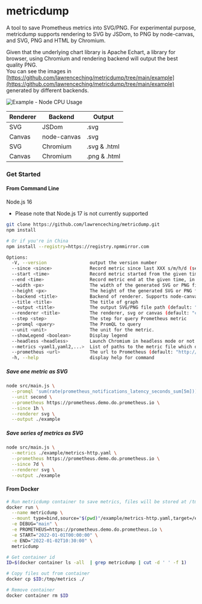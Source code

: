 # metricdump

A tool to save Prometheus metrics into SVG/PNG.
For experimental purpose, metricdump supports rendering to SVG by JSDom, to PNG by node-canvas, and SVG, PNG and HTML by Chromium.

Given that the underlying chart library is Apache Echart, a library for browser, using Chromium and rendering backend will output the best quality PNG.  
You can see the images in [https://github.com/lawrenceching/metricdump/tree/main/example](https://github.com/lawrenceching/metricdump/tree/main/example) generated by different backends. 


![Example - Node CPU Usage](https://raw.githubusercontent.com/lawrenceching/metricdump/main/example/chromium/Node%20CPU%20Usage.svg)

|  Renderer   | Backend  | Output |
|  ----  | ----  | ----  |
| SVG  | JSDom | .svg  |
| Canvas  | node-canvas | .svg  |
| SVG  | Chromium | .svg & .html  |
| Canvas  | Chromium | .png & .html  |

### Get Started

#### From Command Line

Node.js 16

* Please note that Node.js 17 is not currently supported

```bash
git clone https://github.com/lawrenceching/metricdump.git
npm install

# Or if you're in China
npm install --registry=https://registry.npmmirror.com
```

```bash
Options:
  -V, --version                output the version number
  --since <since>              Record metric since last XXX s/m/h/d (seconds/minutes/hours/days), default in seconds
  --start <time>               Record metric started from the given time, in format yyyy-MM-ddThh:mm:ss
  --end <time>                 Record metric end at the given time, in format yyyy-MM-ddThh:mm:ss
  --width <px>                 The width of the generated SVG or PNG file (default: "1024")
  --height <px>                The height of the generated SVG or PNG file (default: "600")
  --backend <title>            Backend of renderer. Supports node-canvas or chromium
  --title <title>              The title of graph
  --output <title>             The output SVG/PNG file path (default: "./output")
  --renderer <title>           The renderer, svg or canvas (default: "canvas")
  --step <step>                The step for query Prometheus metric
  --promql <query>             The PromQL to query
  --unit <unit>                The unit for the metric.
  --showLegend <boolean>       Display legend
  --headless <headless>        Launch Chromium in headless mode or not
  --metrics <yaml1,yaml2,...>  List of paths to the metric file which defined a series of metrics need to be recorded
  --prometheus <url>           The url to Prometheus (default: "http://localhost:9090")
  -h, --help                   display help for command
  ```

##### Save one metric as SVG

```bash
node src/main.js \
  --promql 'sum(rate(prometheus_notifications_latency_seconds_sum[5m]))/sum(rate(prometheus_notifications_latency_seconds_count[5m]))' \
  --unit second \
  --prometheus https://prometheus.demo.do.prometheus.io \
  --since 1h \
  --renderer svg \
  --output ./example
```

##### Save series of metrics as SVG

```bash
node src/main.js \
  --metrics ./example/metrics-http.yaml \
  --prometheus https://prometheus.demo.do.prometheus.io \
  --since 7d \
  --renderer svg \
  --output ./example
```

#### From Docker

```bash
# Run metricdump container to save metrics, files will be stored at /tmp/metrics inside the container
docker run \
  --name metricdump \
  --mount type=bind,source="$(pwd)"/example/metrics-http.yaml,target=/etc/prometheus-snaphost/metrics-http.yaml,readonly \
  -e DEBUG="main" \
  -e PROMETHEUS=https://prometheus.demo.do.prometheus.io \
  -e START="2022-01-01T00:00:00" \
  -e END="2022-01-02T10:30:00" \
  metricdump

# Get container id
ID=$(docker container ls -all  | grep metricdump | cut -d ' ' -f 1)

# Copy files out from container
docker cp $ID:/tmp/metrics ./

# Remove container
docker container rm $ID
```
